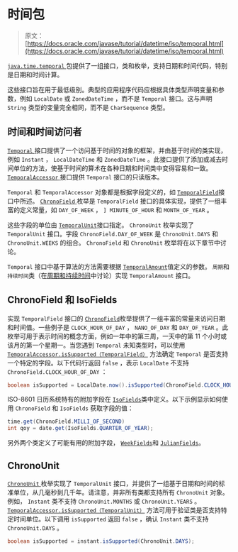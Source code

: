 # 时间包

> 原文： [https://docs.oracle.com/javase/tutorial/datetime/iso/temporal.html](https://docs.oracle.com/javase/tutorial/datetime/iso/temporal.html)

[`java.time.temporal` ](https://docs.oracle.com/javase/8/docs/api/java/time/temporal/package-summary.html)包提供了一组接口，类和枚举，支持日期和时间代码，特别是日期和时间计算。

这些接口旨在用于最低级别。典型的应用程序代码应根据具体类型声明变量和参数，例如 `LocalDate` 或 `ZonedDateTime` ，而不是 `Temporal` 接口。这与声明 `String` 类型的变量完全相同，而不是 `CharSequence` 类型。

## 时间和时间访问者

[`Temporal` ](https://docs.oracle.com/javase/8/docs/api/java/time/temporal/Temporal.html)接口提供了一个访问基于时间的对象的框架，并由基于时间的类实现，例如 `Instant` ， `LocalDateTime` 和 `ZonedDateTime` 。此接口提供了添加或减去时间单位的方法，使基于时间的算术在各种日期和时间类中变得容易和一致。 [`TemporalAccessor` ](https://docs.oracle.com/javase/8/docs/api/java/time/temporal/TemporalAccessor.html)接口提供 `Temporal` 接口的只读版本。

`Temporal` 和 `TemporalAccessor` 对象都是根据字段定义的，如 [`TemporalField`](https://docs.oracle.com/javase/8/docs/api/java/time/temporal/TemporalField.html)接口中所述。 [`ChronoField` ](https://docs.oracle.com/javase/8/docs/api/java/time/temporal/ChronoField.html)枚举是 `TemporalField` 接口的具体实现，提供了一组丰富的定义常量，如 `DAY_OF_WEEK` ， `] MINUTE_OF_HOUR` 和 `MONTH_OF_YEAR` 。

这些字段的单位由 [`TemporalUnit`](https://docs.oracle.com/javase/8/docs/api/java/time/temporal/TemporalUnit.html)接口指定。 `ChronoUnit` 枚举实现了 `TemporalUnit` 接口。字段 `ChronoField.DAY_OF_WEEK` 是 `ChronoUnit.DAYS` 和 `ChronoUnit.WEEKS` 的组合。 `ChronoField` 和 `ChronoUnit` 枚举将在以下章节中讨论。

`Temporal` 接口中基于算法的方法需要根据 [`TemporalAmount`](https://docs.oracle.com/javase/8/docs/api/java/time/temporal/TemporalAmount.html)值定义的参数。 `周期`和`持续时间`类（在[周期和持续时间](period.html)中讨论）实现 `TemporalAmount` 接口。

## ChronoField 和 IsoFields

实现 `TemporalField` 接口的 [`ChronoField`](https://docs.oracle.com/javase/8/docs/api/java/time/temporal/ChronoField.html)枚举提供了一组丰富的常量来访问日期和时间值。一些例子是 `CLOCK_HOUR_OF_DAY` ， `NANO_OF_DAY` 和 `DAY_OF_YEAR` 。此枚举可用于表示时间的概念方面，例如一年中的第三周，一天中的第 11 个小时或该月的第一个星期一。当您遇到 `Temporal` 未知类型时，可以使用 [`TemporalAccessor.isSupported（TemporalField）`](https://docs.oracle.com/javase/8/docs/api/java/time/temporal/TemporalAccessor.html#isSupported-java.time.temporal.TemporalField-) 方法确定 `Temporal` 是否支持一个特定的字段。以下代码行返回 `false` ，表示 `LocalDate` 不支持 `ChronoField.CLOCK_HOUR_OF_DAY` ：

```java
boolean isSupported = LocalDate.now().isSupported(ChronoField.CLOCK_HOUR_OF_DAY);

```

ISO-8601 日历系统特有的附加字段在 [`IsoFields`](https://docs.oracle.com/javase/8/docs/api/java/time/temporal/IsoFields.html)类中定义。以下示例显示如何使用 `ChronoField` 和 `IsoFields` 获取字段的值：

```java
time.get(ChronoField.MILLI_OF_SECOND)
int qoy = date.get(IsoFields.QUARTER_OF_YEAR);

```

另外两个类定义了可能有用的附加字段， [`WeekFields`](https://docs.oracle.com/javase/8/docs/api/java/time/temporal/WeekFields.html)和 [`JulianFields`](https://docs.oracle.com/javase/8/docs/api/java/time/temporal/JulianFields.html)。

## ChronoUnit

[`ChronoUnit` ](https://docs.oracle.com/javase/8/docs/api/java/time/temporal/ChronoUnit.html)枚举实现了 `TemporalUnit` 接口，并提供了一组基于日期和时间的标准单位，从几毫秒到几千年。请注意，并非所有类都支持所有 `ChronoUnit` 对象。例如， `Instant` 类不支持 `ChronoUnit.MONTHS` 或 `ChronoUnit.YEARS` 。 [`TemporalAccessor.isSupported（TemporalUnit）`](https://docs.oracle.com/javase/8/docs/api/java/time/temporal/TemporalAccessor.html#isSupported-java.time.temporal.TemporalUnit-) 方法可用于验证类是否支持特定时间单位。以下调用 `isSupported` 返回 `false` ，确认 `Instant` 类不支持 `ChronoUnit.DAYS` 。

```java
boolean isSupported = instant.isSupported(ChronoUnit.DAYS);

```